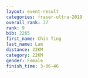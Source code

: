 ```yaml
---
layout: event-result 
categories: fraser-ultra-2019 
overall_rank: 37
rank: 9
bib: 2265
first_name: Chin Ting
last_name: Lam
distance: 22KM
category: 22KM
gender: Female
finish_time: 3-06-46
---
```

